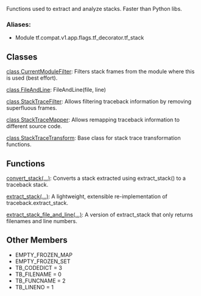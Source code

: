 Functions used to extract and analyze stacks. Faster than Python libs.
### Aliases:
- Module tf.compat.v1.app.flags.tf_decorator.tf_stack
## Classes
[class CurrentModuleFilter](https://tensorflow.google.cn/api_docs/python/tf/compat/v1/flags/tf_decorator/tf_stack/CurrentModuleFilter): Filters stack frames from the module where this is used (best effort).

[class FileAndLine](https://tensorflow.google.cn/api_docs/python/tf/compat/v1/flags/tf_decorator/tf_stack/FileAndLine): FileAndLine(file, line)

[class StackTraceFilter](https://tensorflow.google.cn/api_docs/python/tf/compat/v1/flags/tf_decorator/tf_stack/StackTraceFilter): Allows filtering traceback information by removing superfluous frames.

[class StackTraceMapper](https://tensorflow.google.cn/api_docs/python/tf/compat/v1/flags/tf_decorator/tf_stack/StackTraceMapper): Allows remapping traceback information to different source code.

[class StackTraceTransform](https://tensorflow.google.cn/api_docs/python/tf/compat/v1/flags/tf_decorator/tf_stack/StackTraceTransform): Base class for stack trace transformation functions.

## Functions
[convert_stack(...)](https://tensorflow.google.cn/api_docs/python/tf/compat/v1/flags/tf_decorator/tf_stack/convert_stack): Converts a stack extracted using extract_stack() to a traceback stack.

[extract_stack(...)](https://tensorflow.google.cn/api_docs/python/tf/compat/v1/flags/tf_decorator/tf_stack/extract_stack): A lightweight, extensible re-implementation of traceback.extract_stack.

[extract_stack_file_and_line(...)](https://tensorflow.google.cn/api_docs/python/tf/compat/v1/flags/tf_decorator/tf_stack/extract_stack_file_and_line): A version of extract_stack that only returns filenames and line numbers.

## Other Members
- EMPTY_FROZEN_MAP
- EMPTY_FROZEN_SET
- TB_CODEDICT = 3
- TB_FILENAME = 0
- TB_FUNCNAME = 2
- TB_LINENO = 1

